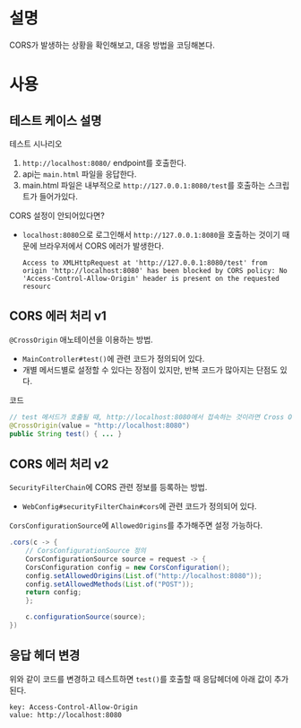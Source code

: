 # 설명
CORS가 발생하는 상황을 확인해보고, 대응 방법을 코딩해본다. 

# 사용
## 테스트 케이스 설명
테스트 시나리오
1. `http://localhost:8080/` endpoint를 호출한다.
2. api는 `main.html` 파일을 응답한다. 
3. main.html 파일은 내부적으로 `http://127.0.0.1:8080/test`를 호출하는 스크립트가 들어가있다. 

CORS 설정이 안되어있다면?
- `localhost:8080`으로 로그인해서 `http://127.0.0.1:8080`을 호출하는 것이기 때문에 브라우저에서 CORS 에러가 발생한다. 
   ```
   Access to XMLHttpRequest at 'http://127.0.0.1:8080/test' from origin 'http://localhost:8080' has been blocked by CORS policy: No 'Access-Control-Allow-Origin' header is present on the requested resourc
   ```

## CORS 에러 처리 v1
`@CrossOrigin` 애노테이션을 이용하는 방법. 
- `MainController#test()`에 관련 코드가 정의되어 있다. 
- 개별 메서드별로 설정할 수 있다는 장점이 있지만, 반복 코드가 많아지는 단점도 있다. 

코드 
```java
// test 메서드가 호출될 때, http://localhost:8080에서 접속하는 것이라면 Cross Origin을 허용한다.
@CrossOrigin(value = "http://localhost:8080")
public String test() { ... }
```

## CORS 에러 처리 v2
`SecurityFilterChain`에 CORS 관련 정보를 등록하는 방법. 
- `WebConfig#securityFilterChain#cors`에 관련 코드가 정의되어 있다. 

`CorsConfigurationSource`에 `AllowedOrigins`를 추가해주면 설정 가능하다. 
```java
.cors(c -> {
    // CorsConfigurationSource 정의
    CorsConfigurationSource source = request -> {
    CorsConfiguration config = new CorsConfiguration();
    config.setAllowedOrigins(List.of("http://localhost:8080"));
    config.setAllowedMethods(List.of("POST"));
    return config;
    };

    c.configurationSource(source);
})
```

## 응답 헤더 변경
위와 같이 코드를 변경하고 테스트하면 `test()`를 호출할 때 응답헤더에 아래 값이 추가된다. 
```
key: Access-Control-Allow-Origin
value: http://localhost:8080
```